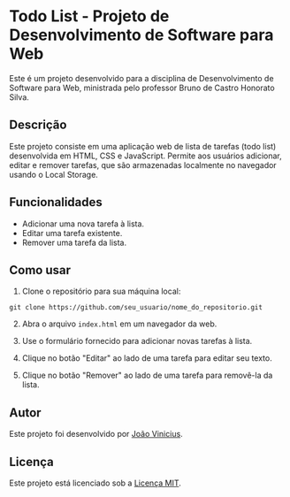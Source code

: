 # Todo List - Projeto de Desenvolvimento de Software para Web

Este é um projeto desenvolvido para a disciplina de Desenvolvimento de Software para Web, ministrada pelo professor Bruno de Castro Honorato Silva.

## Descrição

Este projeto consiste em uma aplicação web de lista de tarefas (todo list) desenvolvida em HTML, CSS e JavaScript. Permite aos usuários adicionar, editar e remover tarefas, que são armazenadas localmente no navegador usando o Local Storage.

## Funcionalidades

- Adicionar uma nova tarefa à lista.
- Editar uma tarefa existente.
- Remover uma tarefa da lista.

## Como usar

1. Clone o repositório para sua máquina local:

```
git clone https://github.com/seu_usuario/nome_do_repositorio.git

```

2. Abra o arquivo `index.html` em um navegador da web.

3. Use o formulário fornecido para adicionar novas tarefas à lista.

4. Clique no botão "Editar" ao lado de uma tarefa para editar seu texto.

5. Clique no botão "Remover" ao lado de uma tarefa para removê-la da lista.

## Autor

Este projeto foi desenvolvido por [João Vinicius]([https://github.com/seu_usuario](https://github.com/joao-vinicius-silva)).

## Licença

Este projeto está licenciado sob a [Licença MIT](https://opensource.org/licenses/MIT).
